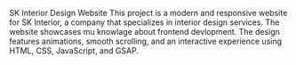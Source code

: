 SK Interior Design Website
This project is a modern and responsive website for SK Interior, a company that specializes in interior design services. The website showcases mu knowlage about frontend devlopment. The design features animations, smooth scrolling, and an interactive experience using HTML, CSS, JavaScript, and GSAP.
